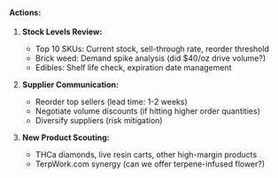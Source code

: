 #### **Actions:**

1. **Stock Levels Review:**
   - Top 10 SKUs: Current stock, sell-through rate, reorder threshold
   - Brick weed: Demand spike analysis (did $40/oz drive volume?)
   - Edibles: Shelf life check, expiration date management

2. **Supplier Communication:**
   - Reorder top sellers (lead time: 1-2 weeks)
   - Negotiate volume discounts (if hitting higher order quantities)
   - Diversify suppliers (risk mitigation)

3. **New Product Scouting:**
   - THCa diamonds, live resin carts, other high-margin products
   - TerpWork.com synergy (can we offer terpene-infused flower?)
